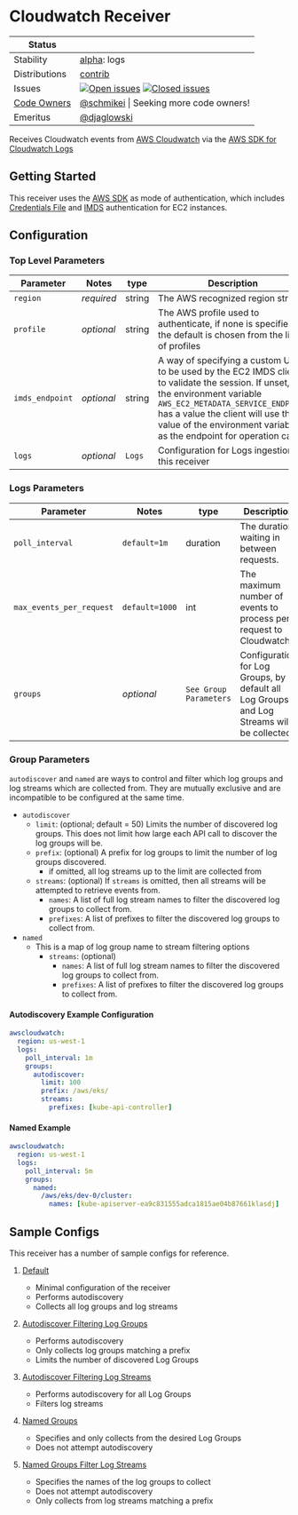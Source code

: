 # Cloudwatch Receiver

<!-- status autogenerated section -->
| Status        |           |
| ------------- |-----------|
| Stability     | [alpha]: logs   |
| Distributions | [contrib] |
| Issues        | [![Open issues](https://img.shields.io/github/issues-search/open-telemetry/opentelemetry-collector-contrib?query=is%3Aissue%20is%3Aopen%20label%3Areceiver%2Fawscloudwatch%20&label=open&color=orange&logo=opentelemetry)](https://github.com/open-telemetry/opentelemetry-collector-contrib/issues?q=is%3Aopen+is%3Aissue+label%3Areceiver%2Fawscloudwatch) [![Closed issues](https://img.shields.io/github/issues-search/open-telemetry/opentelemetry-collector-contrib?query=is%3Aissue%20is%3Aclosed%20label%3Areceiver%2Fawscloudwatch%20&label=closed&color=blue&logo=opentelemetry)](https://github.com/open-telemetry/opentelemetry-collector-contrib/issues?q=is%3Aclosed+is%3Aissue+label%3Areceiver%2Fawscloudwatch) |
| [Code Owners](https://github.com/open-telemetry/opentelemetry-collector-contrib/blob/main/CONTRIBUTING.md#becoming-a-code-owner)    | [@schmikei](https://www.github.com/schmikei) \| Seeking more code owners! |
| Emeritus      | [@djaglowski](https://www.github.com/djaglowski) |

[alpha]: https://github.com/open-telemetry/opentelemetry-collector/blob/main/docs/component-stability.md#alpha
[contrib]: https://github.com/open-telemetry/opentelemetry-collector-releases/tree/main/distributions/otelcol-contrib
<!-- end autogenerated section -->

Receives Cloudwatch events from [AWS Cloudwatch](https://aws.amazon.com/cloudwatch/) via the [AWS SDK for Cloudwatch Logs](https://docs.aws.amazon.com/sdk-for-go/api/service/cloudwatchlogs/)

## Getting Started

This receiver uses the [AWS SDK](https://docs.aws.amazon.com/sdk-for-go/v1/developer-guide/configuring-sdk.html) as mode of authentication, which includes [Credentials File](https://docs.aws.amazon.com/cli/latest/userguide/cli-configure-files.html) and [IMDS](https://docs.aws.amazon.com/AWSEC2/latest/UserGuide/ec2-instance-metadata.html) authentication for EC2 instances.

## Configuration

### Top Level Parameters

| Parameter       | Notes      | type   | Description                                                                                                                                                                                                                                                                       |
| --------------- | ---------- | ------ | --------------------------------------------------------------------------------------------------------------------------------------------------------------------------------------------------------------------------------------------------------------------------------- |
| `region`        | *required* | string | The AWS recognized region string                                                                                                                                                                                                                                                  |
| `profile`       | *optional* | string | The AWS profile used to authenticate, if none is specified the default is chosen from the list of profiles                                                                                                                                                                        |
| `imds_endpoint` | *optional* | string | A way of specifying a custom URL to be used by the EC2 IMDS client to validate the session. If unset, and the environment variable `AWS_EC2_METADATA_SERVICE_ENDPOINT` has a value the client will use the value of the environment variable as the endpoint for operation calls. |
| `logs`          | *optional* | `Logs` | Configuration for Logs ingestion of this receiver                                                                                                                                                                                                                                 |

### Logs Parameters

| Parameter                | Notes          | type                   | Description                                                                                |
| ------------------------ | -------------- | ---------------------- | ------------------------------------------------------------------------------------------ |
| `poll_interval`          | `default=1m`   | duration               | The duration waiting in between requests.                                                  |
| `max_events_per_request` | `default=1000` | int                    | The maximum number of events to process per request to Cloudwatch                          |
| `groups`                 | *optional*     | `See Group Parameters` | Configuration for Log Groups, by default all Log Groups and Log Streams will be collected. |

### Group Parameters

`autodiscover` and `named` are ways to control and filter which log groups and log streams which are collected from. They are mutually exclusive and are incompatible to be configured at the same time.

- `autodiscover`
  - `limit`: (optional; default = 50) Limits the number of discovered log groups. This does not limit how large each API call to discover the log groups will be.
  - `prefix`: (optional) A prefix for log groups to limit the number of log groups discovered.
    - if omitted, all log streams up to the limit are collected from
  - `streams`: (optional) If `streams` is omitted, then all streams will be attempted to retrieve events from.
    - `names`: A list of full log stream names to filter the discovered log groups to collect from.
    - `prefixes`: A list of prefixes to filter the discovered log groups to collect from.
- `named`
  - This is a map of log group name to stream filtering options
    - `streams`: (optional)
      - `names`: A list of full log stream names to filter the discovered log groups to collect from.
      - `prefixes`: A list of prefixes to filter the discovered log groups to collect from.

#### Autodiscovery Example Configuration

```yaml
awscloudwatch:
  region: us-west-1
  logs:
    poll_interval: 1m
    groups:
      autodiscover:
        limit: 100
        prefix: /aws/eks/
        streams:
          prefixes: [kube-api-controller]
```

#### Named Example

```yaml
awscloudwatch:
  region: us-west-1
  logs:
    poll_interval: 5m
    groups:
      named:
        /aws/eks/dev-0/cluster: 
          names: [kube-apiserver-ea9c831555adca1815ae04b87661klasdj]
```

## Sample Configs

This receiver has a number of sample configs for reference.

1. [Default](./testdata/sample-configs/default.yaml)

    - Minimal configuration of the receiver
    - Performs autodiscovery
    - Collects all log groups and log streams

2. [Autodiscover Filtering Log Groups](./testdata/sample-configs/autodiscover-filter-groups.yaml)

    - Performs autodiscovery
    - Only collects log groups matching a prefix
    - Limits the number of discovered Log Groups

3. [Autodiscover Filtering Log Streams](./testdata/sample-configs/autodiscover-filter-streams.yaml)

   - Performs autodiscovery for all Log Groups
   - Filters log streams

4. [Named Groups](./testdata/sample-configs/named-prefix.yaml)

   - Specifies and only collects from the desired Log Groups
   - Does not attempt autodiscovery

5. [Named Groups Filter Log Streams](./testdata/sample-configs/named-prefix-streams.yaml)

   - Specifies the names of the log groups to collect
   - Does not attempt autodiscovery
   - Only collects from log streams matching a prefix

